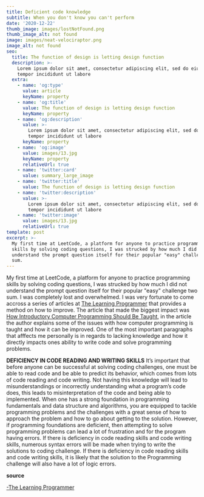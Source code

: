 ```yaml
---
title: Deficient code knowledge
subtitle: When you don't know you can't perform
date: '2020-12-22'
thumb_image: images/lostNotFound.png
thumb_image_alt: not found
image: images/neat-velociraptor.png
image_alt: not found
seo:
  title: The function of design is letting design function
  description: >-
    Lorem ipsum dolor sit amet, consectetur adipiscing elit, sed do eiusmod
    tempor incididunt ut labore
  extra:
    - name: 'og:type'
      value: article
      keyName: property
    - name: 'og:title'
      value: The function of design is letting design function
      keyName: property
    - name: 'og:description'
      value: >-
        Lorem ipsum dolor sit amet, consectetur adipiscing elit, sed do eiusmod
        tempor incididunt ut labore
      keyName: property
    - name: 'og:image'
      value: images/13.jpg
      keyName: property
      relativeUrl: true
    - name: 'twitter:card'
      value: summary_large_image
    - name: 'twitter:title'
      value: The function of design is letting design function
    - name: 'twitter:description'
      value: >-
        Lorem ipsum dolor sit amet, consectetur adipiscing elit, sed do eiusmod
        tempor incididunt ut labore
    - name: 'twitter:image'
      value: images/13.jpg
      relativeUrl: true
template: post
excerpt: >-
  My first time at LeetCode, a platform for anyone to practice programming
  skills by solving coding questions, I was strucked by how much I did not
  understand the prompt question itself for their popular "easy" challenge two
  sum.
---
```

My first time at LeetCode, a platform for anyone to practice programming skills by solving coding questions, I was strucked by how much I did not understand the prompt question itself for their popular "easy" challenge two sum. I was completely lost and overwhelmed. I was very fortunate to come accross a series of articles at [The Learning Programmer](https://thelearningprogrammer.com/author/mmmcmillan1/) that provides a method on how to improve.
The article that made the biggest impact was [How Introductory Computer Programming Should Be Taught](https://thelearningprogrammer.com/how-introductory-computer-programming-should-be-taught/), in the article the author explains some of the issues with how computer programming is taught and how it can be improved. One of the most important paragraphs that afffects me personally is in regards to lacking knowledge and how it directly impacts ones ability to write code and solve programming problems.

**DEFICIENCY IN CODE READING AND WRITING SKILLS**
It’s important that before anyone can be successful at solving coding challenges, one must be able to read code and be able to predict its behavior, which comes from lots of code reading and code writing. Not having this knowledge will lead to misunderstandings or incorrectly understanding what a program’s code does, this leads to misinterpretation of the code and being able to implemented.
When one has a strong foundation in programming fundamentals and data structure and algorithms, you are equipped to tackle programming problems and the challenges with a great sense of how to approach the problem and how to go about getting to the solution. However, if programming foundations are deficient, then attempting to solve programming problems can lead a lot of frustration and for the program having errors. If there is deficiency in code reading skills and code writing skills, numerous syntax errors will be made when trying to write the solutions to coding challenge. If there is deficiency in code reading skills and code writing skills, it is likely that the solution to the Programming challenge will also have a lot of logic errors.

**source**


[-The Learning Programmer](https://thelearningprogrammer.com/how-introductory-computer-programming-should-be-taught/)
